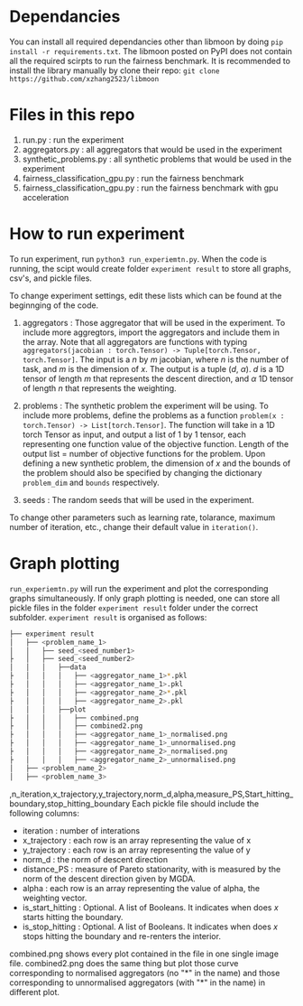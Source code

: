 # Dependancies 

You can install all required dependancies other than libmoon by doing `pip install -r requirements.txt`. The libmoon posted on PyPI does not contain all the required scirpts to run the fairness benchmark. It is recommended to install the library manually by clone their repo: `git clone https://github.com/xzhang2523/libmoon`

# Files in this repo
1. run.py : run the experiment 
2. aggregators.py : all aggregators that would be used in the experiment
3. synthetic_problems.py : all synthetic problems that would be used in the experiment
4. fairness_classification_gpu.py : run the fairness benchmark 
5. fairness_classification_gpu.py : run the fairness benchmark with gpu acceleration

# How to run experiment 

To run experiment, run `python3 run_experiemtn.py`. When the code is running, the scipt would create folder `experiment result` to store all graphs, csv's, and pickle files. 

To change experiment settings, edit these lists which can be found at the beginnging of the code.

1. aggregators : Those aggregator that will be used in the experiment. To include more aggregtors, import the aggregators and include them in the array. Note that all aggregators are functions with typing `aggregators(jacobian : torch.Tensor) -> Tuple[torch.Tensor, torch.Tensor]`. The input is a $n$ by $m$ jacobian, where $n$ is the number of task, and $m$ is the dimension of $x$. The output is a tuple ($d$, $\alpha$). $d$ is a 1D tensor of length $m$ that represents the descent direction, and $\alpha$ 1D tensor of length $n$ that represents the weighting.

2. problems : The synthetic problem the experiment will be using. To include more problems, define the problems as a function `problem(x : torch.Tensor) -> List[torch.Tensor]`. The function will take in a 1D torch Tensor as input, and output a list of 1 by 1 tensor, each representing one function value of the objective function. Length of the output list = number of objective functions for the problem. Upon defining a new synthetic problem, the dimension of $x$ and the bounds of the problem should also be specified by changing the dictionary `problem_dim` and `bounds` respectively.

3. seeds : The random seeds that will be used in the experiment.

To change other parameters such as learning rate, tolarance, maximum number of iteration, etc., change their default value in `iteration()`.

# Graph plotting

`run_experiemtn.py` will run the experiment and plot the corresponding graphs simultaneously. If only graph plotting is needed, one can store all pickle files in the folder `experiment result` folder under the correct subfolder. `experiment result` is organised as follows:

```bash
├── experiment result
│   ├── <problem_name_1>
│   │   ├── seed_<seed_number1>
├   │   ├── seed_<seed_number2>
│   │   │   ├──data
├   │   │   │   ├── <aggregator_name_1>*.pkl
├   │   │   │   ├── <aggregator_name_1>.pkl
├   │   │   │   ├── <aggregator_name_2>*.pkl
├   │   │   │   ├── <aggregator_name_2>.pkl
│   │   │   ├──plot
├   │   │   │   ├── combined.png
├   │   │   │   ├── combined2.png
├   │   │   │   ├── <aggregator_name_1>_normalised.png
├   │   │   │   ├── <aggregator_name_1>_unnormalised.png
├   │   │   │   ├── <aggregator_name_2>_normalised.png
├   │   │   │   ├── <aggregator_name_2>_unnormalised.png
│   ├── <problem_name_2>
│   ├── <problem_name_3>

```
,n_iteration,x_trajectory,y_trajectory,norm_d,alpha,measure_PS,Start_hitting_boundary,stop_hitting_boundary
Each pickle file should include the following columns:
- iteration : number of interations
- x_trajectory : each row is an array representing the value of x 
- y_trajectory : each row is an array representing the value of y
- norm_d : the norm of descent direction
- distance_PS : measure of Pareto stationarity, with is measured by the norm of the descent direction given by MGDA.
- alpha : each row is an array representing the value of alpha, the weighting vector.
- is_start_hitting : Optional. A list of Booleans. It indicates when does $x$ starts hitting the boundary.
- is_stop_hitting : Optional. A list of Booleans. It indicates when does $x$ stops hitting the boundary and re-renters the interior.

combined.png shows every plot contained in the file in one single image file. combined2.png does the same thing but plot those curve corresponding to normalised aggregators (no "\*" in the name) and those corresponding to unnormalised aggregators (with "\*" in the name) in different plot.


